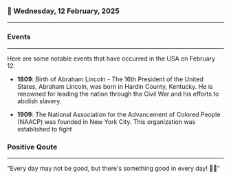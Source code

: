 ### 📅 Wednesday, 12 February, 2025
------
### Events
------
Here are some notable events that have occurred in the USA on February 12:

- **1809**: Birth of Abraham Lincoln - The 16th President of the United States, Abraham Lincoln, was born in Hardin County, Kentucky. He is renowned for leading the nation through the Civil War and his efforts to abolish slavery.

- **1909**: The National Association for the Advancement of Colored People (NAACP) was founded in New York City. This organization was established to fight
### Positive Qoute
------
"Every day may not be good, but there's something good in every day! 🌟😊"
